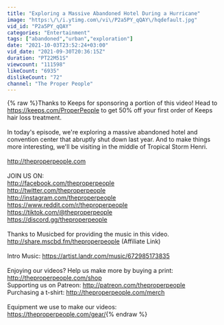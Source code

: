 ```yaml
---
title: "Exploring a Massive Abandoned Hotel During a Hurricane"
image: "https:\/\/i.ytimg.com\/vi\/P2a5PY_qQAY\/hqdefault.jpg"
vid_id: "P2a5PY_qQAY"
categories: "Entertainment"
tags: ["abandoned","urban","exploration"]
date: "2021-10-03T23:52:24+03:00"
vid_date: "2021-09-30T20:36:15Z"
duration: "PT22M51S"
viewcount: "111598"
likeCount: "6935"
dislikeCount: "72"
channel: "The Proper People"
---
```

{% raw %}Thanks to Keeps for sponsoring a portion of this video! Head to<br /><a rel="nofollow" target="blank" href="https://keeps.com/ProperPeople">https://keeps.com/ProperPeople</a> to get 50% off your first order of Keeps hair loss treatment.<br /><br />In today's episode, we're exploring a massive abandoned hotel and convention center that abruptly shut down last year. And to make things more interesting, we'll be visiting in the middle of Tropical Storm Henri.<br /><br /><a rel="nofollow" target="blank" href="http://theproperpeople.com">http://theproperpeople.com</a><br /><br />JOIN US ON:<br /><a rel="nofollow" target="blank" href="http://facebook.com/theproperpeople">http://facebook.com/theproperpeople</a><br /><a rel="nofollow" target="blank" href="http://twitter.com/theproperpeople">http://twitter.com/theproperpeople</a><br /><a rel="nofollow" target="blank" href="http://instagram.com/theproperpeople">http://instagram.com/theproperpeople</a><br /><a rel="nofollow" target="blank" href="https://www.reddit.com/r/theproperpeople">https://www.reddit.com/r/theproperpeople</a><br /><a rel="nofollow" target="blank" href="https://tiktok.com/@theproperpeople">https://tiktok.com/@theproperpeople</a><br /><a rel="nofollow" target="blank" href="https://discord.gg/theproperpeople">https://discord.gg/theproperpeople</a><br /><br />Thanks to Musicbed for providing the music in this video.<br /><a rel="nofollow" target="blank" href="http://share.mscbd.fm/theproperpeople">http://share.mscbd.fm/theproperpeople</a> (Affiliate Link)<br /><br />Intro Music: <a rel="nofollow" target="blank" href="https://artist.landr.com/music/672985173835">https://artist.landr.com/music/672985173835</a><br /><br />Enjoying our videos? Help us make more by buying a print: <a rel="nofollow" target="blank" href="http://theproperpeople.com/shop">http://theproperpeople.com/shop</a><br />Supporting us on Patreon: <a rel="nofollow" target="blank" href="http://patreon.com/theproperpeople">http://patreon.com/theproperpeople</a><br />Purchasing a t-shirt: <a rel="nofollow" target="blank" href="http://theproperpeople.com/merch">http://theproperpeople.com/merch</a><br /><br />Equipment we use to make our videos: <a rel="nofollow" target="blank" href="https://theproperpeople.com/gear/">https://theproperpeople.com/gear/</a>{% endraw %}
